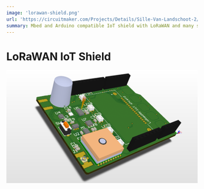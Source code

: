 ```yaml
---
image: 'lorawan-shield.png'
url: 'https://circuitmaker.com/Projects/Details/Sille-Van-Landschoot-2/LoRaWAN-IoT-Shield'
summary: Mbed and Arduino compatible IoT shield with LoRaWAN and many sensors
---
```


# LoRaWAN IoT Shield

![PCB render of LoRaWAN IoT Shield](lorawan-shield.png)